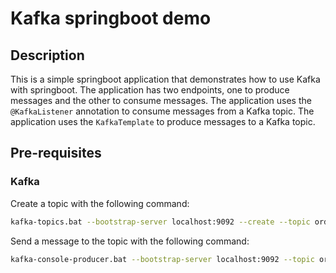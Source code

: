 # Kafka springboot demo


## Description

This is a simple springboot application that demonstrates how to use Kafka with springboot. The application has two endpoints, one to produce messages and the other to consume messages. The application uses the `@KafkaListener` annotation to consume messages from a Kafka topic. The application uses the `KafkaTemplate` to produce messages to a Kafka topic.

## Pre-requisites

### Kafka

Create a topic with the following command:

```bash
kafka-topics.bat --bootstrap-server localhost:9092 --create --topic order-created
```

Send a message to the topic with the following command:

```bash
kafka-console-producer.bat --bootstrap-server localhost:9092 --topic order-created
```

